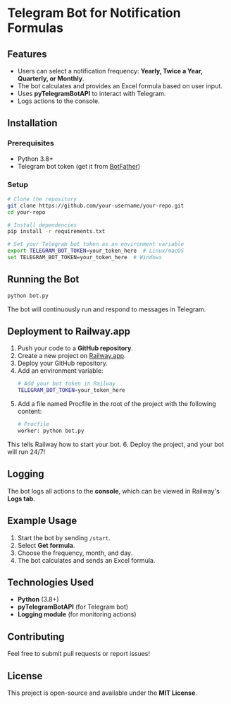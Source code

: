 # Telegram Bot for Notification Formulas

## Features
- Users can select a notification frequency: **Yearly, Twice a Year, Quarterly, or Monthly**.
- The bot calculates and provides an Excel formula based on user input.
- Uses **pyTelegramBotAPI** to interact with Telegram.
- Logs actions to the console.

## Installation
### Prerequisites
- Python 3.8+
- Telegram bot token (get it from [BotFather](https://t.me/BotFather))

### Setup
```sh
# Clone the repository
git clone https://github.com/your-username/your-repo.git
cd your-repo

# Install dependencies
pip install -r requirements.txt

# Set your Telegram bot token as an environment variable
export TELEGRAM_BOT_TOKEN=your_token_here  # Linux/macOS
set TELEGRAM_BOT_TOKEN=your_token_here  # Windows
```

## Running the Bot
```sh
python bot.py
```
The bot will continuously run and respond to messages in Telegram.

## Deployment to Railway.app
1. Push your code to a **GitHub repository**.
2. Create a new project on [Railway.app](https://railway.app/).
3. Deploy your GitHub repository.
4. Add an environment variable:
   ```sh
   # Add your bot token in Railway
   TELEGRAM_BOT_TOKEN=your_token_here
   ```
5. Add a file named Procfile in the root of the project with the following content:
   ```sh
   # Procfile
   worker: python bot.py
   ```
This tells Railway how to start your bot.
6. Deploy the project, and your bot will run 24/7!

## Logging
The bot logs all actions to the **console**, which can be viewed in Railway's **Logs tab**.

## Example Usage
1. Start the bot by sending `/start`.
2. Select **Get formula**.
3. Choose the frequency, month, and day.
4. The bot calculates and sends an Excel formula.

## Technologies Used
- **Python** (3.8+)
- **pyTelegramBotAPI** (for Telegram bot)
- **Logging module** (for monitoring actions)

## Contributing
Feel free to submit pull requests or report issues!

## License
This project is open-source and available under the **MIT License**.
